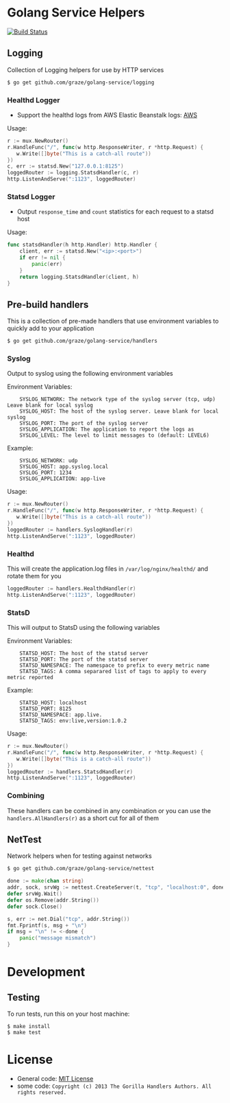 # Golang Service Helpers

[![Build Status](https://travis-ci.org/graze/golang-service.svg?branch=master)](https://travis-ci.org/graze/golang-service)

## Logging

Collection of Logging helpers for use by HTTP services

```bash
$ go get github.com/graze/golang-service/logging
```

### Healthd Logger

- Support the healthd logs from AWS Elastic Beanstalk logs: [AWS](http://docs.aws.amazon.com/elasticbeanstalk/latest/dg/health-enhanced-serverlogs.html)

Usage:
```go
r := mux.NewRouter()
r.HandleFunc("/", func(w http.ResponseWriter, r *http.Request) {
   w.Write([]byte("This is a catch-all route"))
})
c, err := statsd.New("127.0.0.1:8125")
loggedRouter := logging.StatsdHandler(c, r)
http.ListenAndServe(":1123", loggedRouter)
```

### Statsd Logger

- Output `response_time` and `count` statistics for each request to a statsd host

Usage:
```go
func statsdHandler(h http.Handler) http.Handler {
    client, err := statsd.New("<ip>:<port>")
    if err != nil {
        panic(err)
    }
    return logging.StatsdHandler(client, h)
}
```

## Pre-build handlers

This is a collection of pre-made handlers that use environment variables to quickly add to your application

```bash
$ go get github.com/graze/golang-service/handlers
```

### Syslog

Output to syslog using the following environment variables

Environment Variables:
```
    SYSLOG_NETWORK: The network type of the syslog server (tcp, udp) Leave blank for local syslog
    SYSLOG_HOST: The host of the syslog server. Leave blank for local syslog
    SYSLOG_PORT: The port of the syslog server
    SYSLOG_APPLICATION: The application to report the logs as
    SYSLOG_LEVEL: The level to limit messages to (default: LEVEL6)
```
Example:
```
    SYSLOG_NETWORK: udp
    SYSLOG_HOST: app.syslog.local
    SYSLOG_PORT: 1234
    SYSLOG_APPLICATION: app-live
```
Usage:
```go
r := mux.NewRouter()
r.HandleFunc("/", func(w http.ResponseWriter, r *http.Request) {
   w.Write([]byte("This is a catch-all route"))
})
loggedRouter := handlers.SyslogHandler(r)
http.ListenAndServe(":1123", loggedRouter)
```

### Healthd

This will create the application.log files in `/var/log/nginx/healthd/` and rotate them for you

```go
loggedRouter := handlers.HealthdHandler(r)
http.ListenAndServe(":1123", loggedRouter)
```

### StatsD

This will output to StatsD using the following variables

Environment Variables:
```
    STATSD_HOST: The host of the statsd server
    STATSD_PORT: The port of the statsd server
    STATSD_NAMESPACE: The namespace to prefix to every metric name
    STATSD_TAGS: A comma separared list of tags to apply to every metric reported
```
Example:
```
    STATSD_HOST: localhost
    STATSD_PORT: 8125
    STATSD_NAMESPACE: app.live.
    STATSD_TAGS: env:live,version:1.0.2
```
Usage:
```go
r := mux.NewRouter()
r.HandleFunc("/", func(w http.ResponseWriter, r *http.Request) {
   w.Write([]byte("This is a catch-all route"))
})
loggedRouter := handlers.StatsdHandler(r)
http.ListenAndServe(":1123", loggedRouter)
```

### Combining

These handlers can be combined in any combination or you can use the `handlers.AllHandlers(r)` as a short cut for all
of them

## NetTest

Network helpers when for testing against networks

```bash
$ go get github.com/graze/golang-service/nettest
```

```go
done := make(chan string)
addr, sock, srvWg := nettest.CreateServer(t, "tcp", "localhost:0", done)
defer srvWg.Wait()
defer os.Remove(addr.String())
defer sock.Close()

s, err := net.Dial("tcp", addr.String())
fmt.Fprintf(s, msg + "\n")
if msg = "\n" != <-done {
    panic("message mismatch")
}
```

# Development

## Testing
To run tests, run this on your host machine:

```
$ make install
$ make test
```

# License

- General code: [MIT License](LICENSE)
- some code: `Copyright (c) 2013 The Gorilla Handlers Authors. All rights reserved.`
